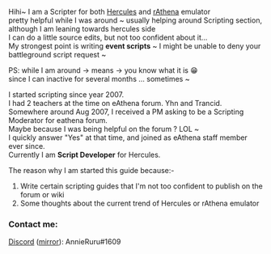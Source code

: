 Hihi~ I am a Scripter for both [Hercules](http://herc.ws/board/) and [rAthena](https://rathena.org/board/) emulator  
pretty helpful while I was around ~ usually helping around Scripting section,  
although I am leaning towards hercules side  
I can do a little source edits, but not too confident about it...  
My strongest point is writing **event scripts** ~ I might be unable to deny your battleground script request ~

PS: while I am around -> means -> you know what it is 😁  
since I can inactive for several months ... sometimes ~

I started scripting since year 2007.  
I had 2 teachers at the time on eAthena forum. Yhn and Trancid.  
Somewhere around Aug 2007, I received a PM asking to be a Scripting Moderator for eathena forum.  
Maybe because I was being helpful on the forum ? LOL ~  
I quickly answer "Yes" at that time, and joined as eAthena staff member ever since.  
Currently I am **Script Developer** for Hercules.

The reason why I am started this guide because:-  
1. Write certain scripting guides that I'm not too confident to publish on the forum or wiki  
2. Some thoughts about the current trend of Hercules or rAthena emulator  

### Contact me:  
[Discord](https://rathena.org/discord/) ([mirror](https://discordapp.com/invite/ZUzbRSp)): AnnieRuru#1609
